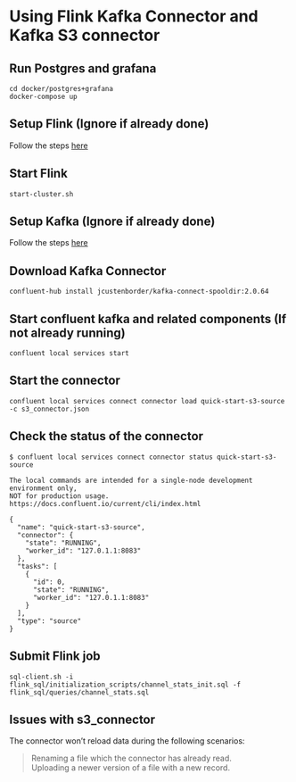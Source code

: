 # Using Flink Kafka Connector and Kafka S3 connector

## Run Postgres and grafana
```shell
cd docker/postgres+grafana
docker-compose up
```

## Setup Flink (Ignore if already done)
Follow the steps [here](Flink_setup.md)

## Start Flink
```shell
start-cluster.sh
```

## Setup Kafka (Ignore if already done)
Follow the steps [here](Kafka_setup.md)

## Download Kafka Connector
```shell
confluent-hub install jcustenborder/kafka-connect-spooldir:2.0.64
```

## Start confluent kafka and related components (If not already running)
```shell
confluent local services start
```

## Start the connector
```shell
confluent local services connect connector load quick-start-s3-source -c s3_connector.json
```

## Check the status of the connector
```shell
$ confluent local services connect connector status quick-start-s3-source

The local commands are intended for a single-node development environment only,
NOT for production usage. https://docs.confluent.io/current/cli/index.html

{
  "name": "quick-start-s3-source",
  "connector": {
    "state": "RUNNING",
    "worker_id": "127.0.1.1:8083"
  },
  "tasks": [
    {
      "id": 0,
      "state": "RUNNING",
      "worker_id": "127.0.1.1:8083"
    }
  ],
  "type": "source"
}
```

## Submit Flink job
```shell
sql-client.sh -i flink_sql/initialization_scripts/channel_stats_init.sql -f flink_sql/queries/channel_stats.sql
```

## Issues with s3_connector
The connector won’t reload data during the following scenarios:
> Renaming a file which the connector has already read. <br/>
> Uploading a newer version of a file with a new record.